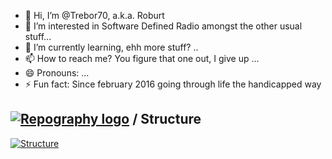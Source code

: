 - 👋 Hi, I’m @Trebor70, a.k.a. Roburt
- 👀 I’m interested in Software Defined Radio amongst the other usual stuff...
- 🌱 I’m currently learning, ehh more stuff? ..
- 📫 How to reach me? You figure that one out, I give up ...
- 😄 Pronouns: ...
- ⚡ Fun fact: Since february 2016 going through life the handicapped way 

## [![Repography logo](https://images.repography.com/logo.svg)](https://repography.com) / Structure
[![Structure](https://images.repography.com/0/strawberry-graphql/strawberry/structure/de711c3a36f961e6794f88115f5ae909_table.svg)](https://github.com/strawberry-graphql/strawberry)


<!---
Trebor70/Trebor70 is a ✨ special ✨ repository because its `README.md` (this file) appears on your GitHub profile.
You can click the Preview link to take a look at your changes.
--->
